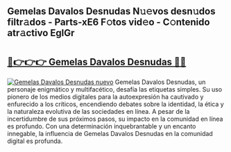 ## Gemelas Davalos Desnudas N𝚞𝚎vos desn𝚞dos filtr𝚊dos - Parts-xE6 F𝚘tos vid𝚎o - C𝚘ntenido atr𝚊ctivo EglGr

# <h2><a href="http://mb1n7n.tromn.icu/?c=Gemelas+Davalos+Desnudas">🔗👉👉👉 Gemelas Davalos Desnudas 🔗🔗</a></h2>

[![Gemelas Davalos Desnudas nuevo](https://i.imgur.com/pEAQMta.gif)](http://mb1n7n.tromn.icu/?c=Gemelas+Davalos+Desnudas)
Gemelas Davalos Desnudas, un personaje enigmático y multifacético, desafía las etiquetas simples. Su uso pionero de los medios digitales para la autoexpresión ha cautivado y enfurecido a los críticos, encendiendo debates sobre la identidad, la ética y la naturaleza evolutiva de las sociedades en línea. A pesar de la incertidumbre de sus próximos pasos, su impacto en la comunidad en línea es profundo. Con una determinación inquebrantable y un encanto innegable, la influencia de Gemelas Davalos Desnudas en la comunidad digital es profunda.
